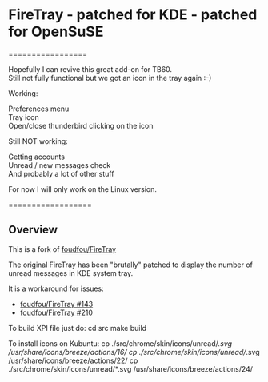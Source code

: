 FireTray - patched for KDE - patched for OpenSuSE
=======

=================

Hopefully I can revive this great add-on for TB60.  
Still not fully functional but we got an icon in the tray again :-)  

Working:  

Preferences menu  
Tray icon  
Open/close thunderbird clicking on the icon  

Still NOT working:  

Getting accounts  
Unread / new messages check  
And probably a lot of other stuff 

For now I will only work on the Linux version.  

==================

Overview
--------

This is a fork of [foudfou/FireTray](https://github.com/foudfou/FireTray)

The original FireTray has been "brutally" patched to display the number of unread messages in KDE system tray.

It is a workaround for issues:
* [foudfou/FireTray #143](https://github.com/foudfou/FireTray/issues/143)
* [foudfou/FireTray #210](https://github.com/foudfou/FireTray/issues/210)

To build XPI file just do:
	cd src
	make build

To install icons on Kubuntu:
	cp ./src/chrome/skin/icons/unread/*.svg /usr/share/icons/breeze/actions/16/
	cp ./src/chrome/skin/icons/unread/*.svg /usr/share/icons/breeze/actions/22/
	cp ./src/chrome/skin/icons/unread/*.svg /usr/share/icons/breeze/actions/24/
